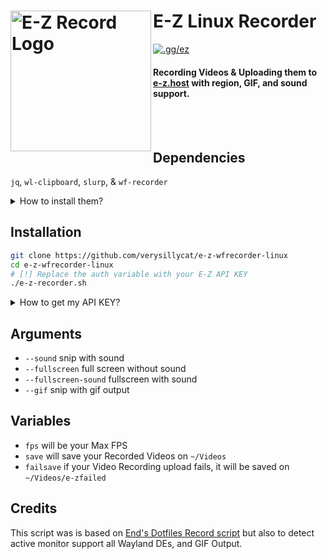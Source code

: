 # E-Z Linux Recorder [<img src="https://r2.e-z.host/9e3dd702-42ab-4d6b-a8a0-b1a4ab53af33/35jx47l1.png" width="225" align="left" alt="E-Z Record Logo">](https://github.com/verysillycat/e-z-wfrecorder-linux)
[![.gg/ez](https://img.shields.io/discord/1207691698386501634.svg?color=768AD4&label=.gg/ez&logo=discord&logoColor=white)](https://discord.gg/ez)
#### Recording Videos & Uploading them to [e-z.host](https://e-z.host) with region, GIF, and sound support.
<br><br>
## Dependencies
`jq`, `wl-clipboard`, `slurp`, & `wf-recorder`
<details>
<summary>How to install them?</summary>
Go to your prefered terminal and execute this command depending on your Distro.

- **Debian/Ubuntu**: `sudo apt install wf-recorder jq wl-clipboard slurp`
- **Fedora**: `sudo dnf install wf-recorder jq wl-clipboard slurp`
- **Arch**: `sudo pacman -S wf-recorder jq wl-clipboard slurp`
- **Gentoo**: `sudo emerge -av gui-apps/wf-recorder app-misc/jq x11-misc/wl-clipboard gui-apps/slurp`

</details>

## Installation
   ```bash
   git clone https://github.com/verysillycat/e-z-wfrecorder-linux
   cd e-z-wfrecorder-linux
   # [!] Replace the auth variable with your E-Z API KEY 
   ./e-z-recorder.sh 
   ```
<details>
<summary>How to get my API KEY?</summary>
Log in to E-Z, Click on your User Modal on the top right, Go to Account, and Copy your API KEY<br>
Now paste that API KEY into the Script
</details>

## Arguments
* `--sound` snip with sound 
* `--fullscreen` full screen without sound
* `--fullscreen-sound` fullscreen with sound
* `--gif` snip with gif output

## Variables
* `fps` will be your Max FPS
* `save` will save your Recorded Videos on `~/Videos`
* `failsave` if your Video Recording upload fails, it will be saved on `~/Videos/e-zfailed`


## Credits
This script was is based on [End's Dotfiles Record script](https://github.com/end-4/dots-hyprland/blob/main/.config/ags/scripts/record-script.sh) but also to detect active monitor support all Wayland DEs, and GIF Output.